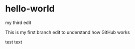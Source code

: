 # hello-world
my third edit

This is my first branch edit to understand how GitHub works

test text
